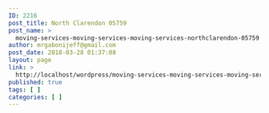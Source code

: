 ```yaml
---
ID: 2216
post_title: North Clarendon 05759
post_name: >
  moving-services-moving-services-moving-services-northclarendon-05759
author: mrgabonijeff@gmail.com
post_date: 2018-03-28 01:37:08
layout: page
link: >
  http://localhost/wordpress/moving-services-moving-services-moving-services-northclarendon-05759/
published: true
tags: [ ]
categories: [ ]
---
```

